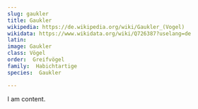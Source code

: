```yaml
---
slug: gaukler
title: Gaukler
wikipedia: https://de.wikipedia.org/wiki/Gaukler_(Vogel)
wikidata: https://www.wikidata.org/wiki/Q726387?uselang=de
latin:
image: Gaukler
class: Vögel
order:  Greifvögel
family:  Habichtartige
species:  Gaukler

---
```


I am content.
